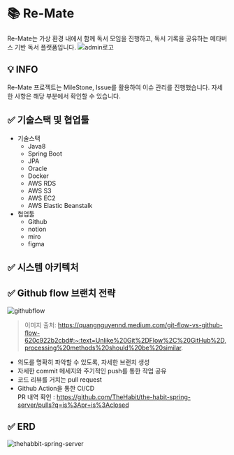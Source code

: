 # 📚 Re-Mate
Re-Mate는 가상 환경 내에서 함께 독서 모임을 진행하고, 독서 기록을 공유하는 메타버스 기반 독서 플랫폼입니다.
![admin로고](https://user-images.githubusercontent.com/85207194/204475164-6192fa54-1a9d-42e6-b5f9-50a36aaf5627.png)


## 💡 INFO
Re-Mate 프로젝트는 MileStone, Issue를 활용하여 이슈 관리를 진행했습니다. 자세한 사항은 해당 부분에서 확인할 수 있습니다.

## ✅ 기술스택 및 협업툴
+ 기술스택
  + Java8
  + Spring Boot
  + JPA
  + Oracle
  + Docker
  + AWS RDS
  + AWS S3
  + AWS EC2
  + AWS Elastic Beanstalk
+ 협업툴
  + Github
  + notion
  + miro
  + figma
## ✅ 시스템 아키텍처 
  

## ✅ Github flow 브랜치 전략
![githubflow](https://user-images.githubusercontent.com/85207194/204445038-50e832b9-7440-47a9-9778-8b17d1c616c5.png)
> 이미지 출처: https://quangnguyennd.medium.com/git-flow-vs-github-flow-620c922b2cbd#:~:text=Unlike%20Git%2DFlow%2C%20GitHub%2D,processing%20methods%20should%20be%20similar. 
+ 의도를 명확히 파악할 수 있도록, 자세한 브랜치 생성
+ 자세한 commit 메세지와 주기적인 push를 통한 작업 공유
+ 코드 리뷰를 거치는 pull request
+ Github Action을 통한 CI/CD  
PR 내역 확인 : https://github.com/TheHabit/the-habit-spring-server/pulls?q=is%3Apr+is%3Aclosed

## ✅ ERD
![thehabbit-spring-server](https://user-images.githubusercontent.com/85207194/204455530-f452e0da-f612-4269-8d17-0a3771024d45.png)
